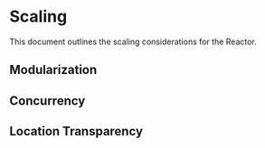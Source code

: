 # Scaling

This document outlines the scaling considerations for the Reactor.

## Modularization



## Concurrency



## Location Transparency

